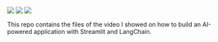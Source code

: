 [![](https://img.shields.io/badge/Python-blue?style=plastic&logo=python&logoColor=white)]()
[![](https://img.shields.io/badge/LangChain-E14D2A?style=plastic&logo=langchain&logoColor=white)]()
[![](https://img.shields.io/badge/OpenAI-mint?style=plastic&logo=openai&logoColor=white)]()

This repo contains the files of the video I showed on how to build an AI-powered application with Streamlit and LangChain.
